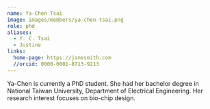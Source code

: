 ```yaml
---
name: Ya-Chen Tsai
image: images/members/ya-chen-tsai.png
role: phd
aliases:
  - Y. C. Tsai
  - Justine
links:
  home-page: https://janesmith.com
  //orcid: 0000-0001-8713-9213
---
```


Ya-Chen is currently a PhD student. She had her bachelor degree in National Taiwan University, Department of Electrical Engineering. Her research interest focuses on bio-chip design.
